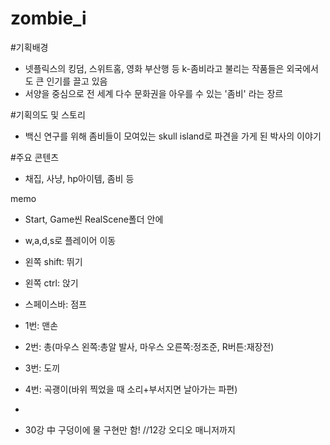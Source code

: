 # zombie_i

#기획배경
- 넷플릭스의 킹덤, 스위트홈, 영화 부산행 등 k-좀비라고 불리는 작품들은 외국에서도 큰 인기를 끌고 있음
- 서양을 중심으로 전 세계 다수 문화권을 아우를 수 있는 '좀비' 라는 장르

#기획의도 및 스토리
- 백신 연구를 위해 좀비들이 모여있는 skull island로 파견을 가게 된 박사의 이야기

#주요 콘텐츠
- 채집, 사냥, hp아이템, 좀비 등



memo
- Start, Game씬 RealScene폴더 안에

- w,a,d,s로 플레이어 이동
- 왼쪽 shift: 뛰기
- 왼쪽 ctrl: 앉기
- 스페이스바: 점프

- 1번: 맨손
- 2번: 총(마우스 왼쪽:총알 발사, 마우스 오른쪽:정조준, R버튼:재장전)
- 3번: 도끼
- 4번: 곡괭이(바위 찍었을 때 소리+부서지면 날아가는 파편)
- 
- 30강 中 구덩이에 물 구현만 함!
//12강 오디오 매니저까지

